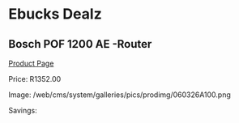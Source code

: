 
# Ebucks Dealz
## Bosch POF 1200 AE -Router
[Product Page](https://www.ebucks.com/web/shop/productSelected.do?prodId=1230059348&catId=717342768)

Price: R1352.00

Image: /web/cms/system/galleries/pics/prodimg/060326A100.png

Savings: 


	